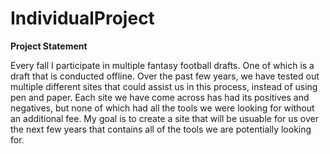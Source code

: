 # IndividualProject

<b>Project Statement</b>

Every fall I participate in multiple fantasy football drafts. One of which is a draft that is conducted offline. Over the past few years, we have tested out multiple different sites that could assist us in this process, instead of using pen and paper. Each site we have come across has had its positives and negatives, but none of which had all the tools we were looking for without an additional fee. My goal is to create a site that will be usuable for us over the next few years that contains all of the tools we are potentially looking for.
